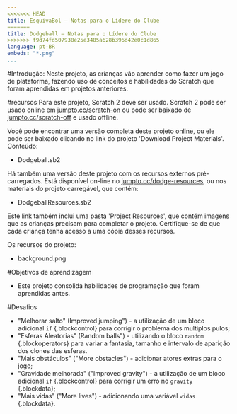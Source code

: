 ```yaml
---
<<<<<<< HEAD
title: EsquivaBol — Notas para o Lídere do Clube
=======
title: Dodgeball — Notas para o Lídere do Clube
>>>>>>> f9d74fd507938e25e3485a628b396d42e0c1d865
language: pt-BR
embeds: "*.png"
...
```


#Introdução:
Neste projeto, as crianças vão aprender como fazer um jogo de plataforma, fazendo uso de conceitos e habilidades do Scratch que foram aprendidas em projetos anteriores.

#recursos
Para este projeto, Scratch 2 deve ser usado. Scratch 2 pode ser usado online em [jumpto.cc/scratch-on](http://jumpto.cc/scratch-on) ou pode ser baixado de [jumpto.cc/scratch-off](http://jumpto.cc/scratch-off) e usado offline.

Você pode encontrar uma versão completa deste projeto <a href="http://scratch.mit.edu/projects/39740618/#editor">online</a>, ou ele pode ser baixado clicando no link do projeto 'Download Project Materials'. Conteúdo:

+ Dodgeball.sb2

Há também uma versão deste projeto com os recursos externos pré-carregados. Está disponível on-line no [jumpto.cc/dodge-resources](http://jumpto.cc/dodge-resources), ou nos materiais do projeto carregável, que contém:

+ DodgeballResources.sb2 

Este link também inclui uma pasta 'Project Resources', que contém imagens que as crianças precisam para completar o projeto. Certifique-se de que cada criança tenha acesso a uma cópia desses recursos.

Os recursos do projeto:
+ background.png

#Objetivos de aprendizagem
+ Este projeto consolida habilidades de programação que foram aprendidas antes.

#Desafios
+ "Melhorar salto" (Improved jumping") - a utilização de um bloco adicional `if` {.blockcontrol} para corrigir o problema dos multiplos pulos;
+ "Esferas Aleatorias" (Random balls") - utilizando o bloco `random` {.blockoperators} para variar a fantasia, tamanho e intervalo de aparição dos clones das esferas.
+ "Mais obstáculos" ("More obstacles") - adicionar atores extras para o jogo;
+ "Gravidade melhorada" ("Improved gravity") - a utilização de um bloco adicional `if` {.blockcontrol} para corrigir um erro no `gravity` {.blockdata};
+ "Mais vidas" ("More lives") - adicionando uma variável `vidas` {.blockdata}.

